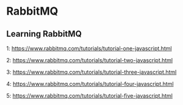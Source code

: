 # RabbitMQ

## Learning RabbitMQ

1: https://www.rabbitmq.com/tutorials/tutorial-one-javascript.html

2: https://www.rabbitmq.com/tutorials/tutorial-two-javascript.html

3: https://www.rabbitmq.com/tutorials/tutorial-three-javascript.html

4: https://www.rabbitmq.com/tutorials/tutorial-four-javascript.html

5: https://www.rabbitmq.com/tutorials/tutorial-five-javascript.html

